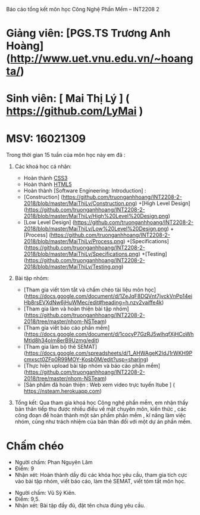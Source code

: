 Báo cáo tổng kết môn học Công Nghệ Phần Mềm – INT2208 2

# Giảng viên: [PGS.TS Trương Anh Hoàng] (http://www.uet.vnu.edu.vn/~hoangta/) 
# Sinh viên: [ Mai Thị Lý ] ( https://github.com/LyMai ) 
# MSV: 16021309

Trong thời gian 15 tuần của môn học này em đã : 
1. Các khoá học cá nhân:
	- Hoàn thành [CSS3](https://github.com/truonganhhoang/INT2208-2-2018/tree/master/MaiThiLy/CSS)
	- Hoàn thành [HTML5](https://github.com/truonganhhoang/INT2208-2-2018/tree/master/MaiThiLy/HTML5)
	- Hoàn thành [Software Engineering: Introduction] :
	+ [Construction]
	(https://github.com/truonganhhoang/INT2208-2-2018/blob/master/MaiThiLy/Construction.png)
	+[High Level Design] (https://github.com/truonganhhoang/INT2208-2-2018/blob/master/MaiThiLy/High%20Level%20Design.png)
	+ [Low Level Design] (https://github.com/truonganhhoang/INT2208-2-2018/blob/master/MaiThiLy/Low%20Level%20Design.png)
	+[Process] (https://github.com/truonganhhoang/INT2208-2-2018/blob/master/MaiThiLy/Process.png)
	+[Specifications] (https://github.com/truonganhhoang/INT2208-2-2018/blob/master/MaiThiLy/Specifications.png)
	+[Testing] (https://github.com/truonganhhoang/INT2208-2-2018/blob/master/MaiThiLy/Testing.png)

2. Bài tập nhóm:
	- [Tham gia viết tóm tắt và chấm chéo tài liệu môn học] (https://docs.google.com/document/d/1ZeJqF8DQVnt7jvckVnPp14eiHb8rsEVXdNw6jHuWMec/edit#heading=h.nzv2vaiffe4k)
	- [Tham gia làm và hoàn thiện bài tập nhóm] (https://github.com/truonganhhoang/INT2208-2-2018/tree/master/nhom-NSTeam)
	- [Tham gia viết báo cáo phần mềm] (https://docs.google.com/document/d/1cocyP7GzRJ5wIhqfXjHCoWhMtld8h34olm8erB9Uzmg/edit)
	- [Tham gia làm bộ thẻ SEMAT] (https://docs.google.com/spreadsheets/d/1_AHWAgeK2IdJ1rWKH9Pcmxsct0ZFp0R99MOY-Kosb0M/edit?usp=sharing)
	- [Thực hiện upload bài tập nhóm và báo cáo phần mềm] (https://github.com/truonganhhoang/INT2208-2-2018/tree/master/nhom-NSTeam)
	- [Sản phẩm đã hoàn thiện : Web xem video trực tuyến Itube ] ( https://nsteam.herokuapp.com)

3.	Tổng kết: 
Qua tham gia khoá học Công nghệ phần mềm, em nhận thấy bản thân tiếp thu được nhiều điều về mặt chuyên môn, kiến thức , các công đoạn để hoàn thành một sản phẩm phần mềm , kĩ năng làm việc nhóm, cũng như trách nhiệm của bản thân đối với một dự án phần mềm.


# Chấm chéo
- Người chấm: Phan Nguyên Lâm
- Điểm: 9
- Nhận xét: Hoàn thành dầy đủ các khóa học yêu cầu, tham gia tích cực vào bài tập nhóm, viết báo cáo, làm thẻ SEMAT, viết tóm tắt môn học.

*	Người chấm: Vũ Sỹ Kiên.
*	Điểm: 9,5.
*	Nhận xét: Bài tập đầy đủ, đặt tên chưa đúng yêu cầu.
